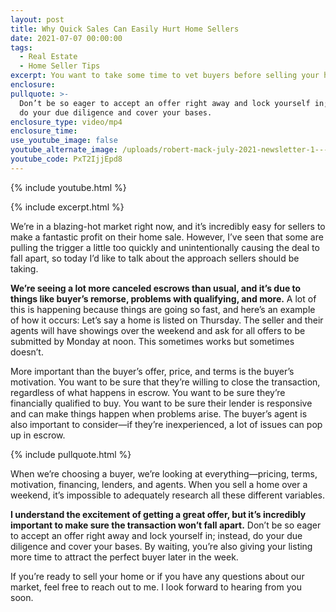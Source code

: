 ```yaml
---
layout: post
title: Why Quick Sales Can Easily Hurt Home Sellers
date: 2021-07-07 00:00:00
tags:
  - Real Estate
  - Home Seller Tips
excerpt: You want to take some time to vet buyers before selling your home.
enclosure:
pullquote: >-
  Don’t be so eager to accept an offer right away and lock yourself in; instead,
  do your due diligence and cover your bases.
enclosure_type: video/mp4
enclosure_time:
use_youtube_image: false
youtube_alternate_image: /uploads/robert-mack-july-2021-newsletter-1---are-you-trigger-happy-yt.jpg
youtube_code: PxT2IjjEpd8
---
```

{% include youtube.html %}

{% include excerpt.html %}

We’re in a blazing-hot market right now, and it’s incredibly easy for sellers to make a fantastic profit on their home sale. However, I’ve seen that some are pulling the trigger a little too quickly and unintentionally causing the deal to fall apart, so today I’d like to talk about the approach sellers should be taking.

**We’re seeing a lot more canceled escrows than usual, and it’s due to things like buyer’s remorse, problems with qualifying, and more.** A lot of this is happening because things are going so fast, and here’s an example of how it occurs: Let’s say a home is listed on Thursday. The seller and their agents will have showings over the weekend and ask for all offers to be submitted by Monday at noon. This sometimes works but sometimes doesn’t.

More important than the buyer’s offer, price, and terms is the buyer’s motivation. You want to be sure that they’re willing to close the transaction, regardless of what happens in escrow. You want to be sure they’re financially qualified to buy. You want to be sure their lender is responsive and can make things happen when problems arise. The buyer’s agent is also important to consider—if they’re inexperienced, a lot of issues can pop up in escrow.&nbsp;

{% include pullquote.html %}

When we’re choosing a buyer, we’re looking at everything—pricing, terms, motivation, financing, lenders, and agents. When you sell a home over a weekend, it’s impossible to adequately research all these different variables.

**I understand the excitement of getting a great offer, but it’s incredibly important to make sure the transaction won’t fall apart.** Don’t be so eager to accept an offer right away and lock yourself in; instead, do your due diligence and cover your bases. By waiting, you’re also giving your listing more time to attract the perfect buyer later in the week.

If you’re ready to sell your home or if you have any questions about our market, feel free to reach out to me. I look forward to hearing from you soon.

&nbsp;
